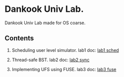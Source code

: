 Dankook Univ Lab.
======================================

Dankook Univ Lab made for OS coarse.

Contents
---------------

1. Scheduling user level simulator.
   lab1 doc: [lab1 sched](http://embedded.dankook.ac.kr/~choijm/course/201701OSI/Lab1_Scheduler.pdf)

2. Thread-safe BST.
   lab2 doc: [lab2 sync](http://embedded.dankook.ac.kr/~choijm/course/201701OSI/Lab2_Synchronization.pdf)

3. Implementing UFS using FUSE.
   lab3 doc: [lab3 fuse](http://embedded.dankook.ac.kr/~choijm/course/201701OSI/Lab3_FileSystem.pdf)
                                      


